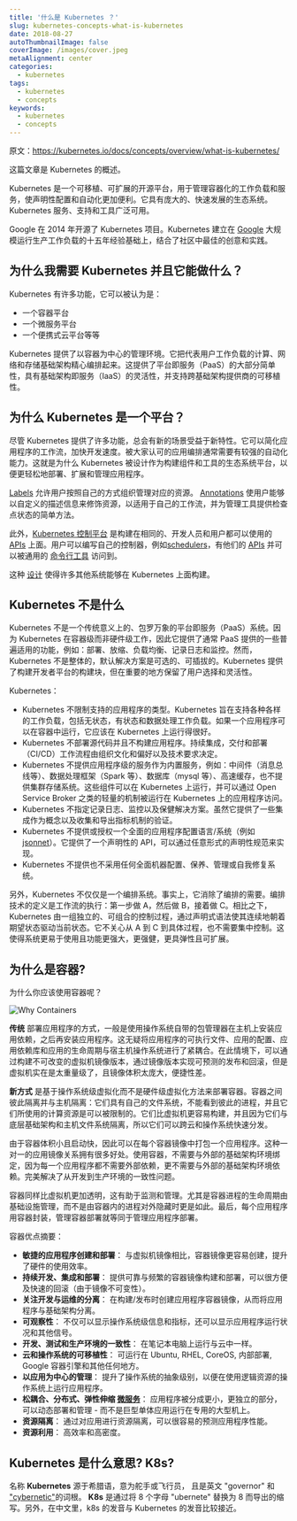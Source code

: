```yaml
---
title: '什么是 Kubernetes ？'
slug: kubernetes-concepts-what-is-kubernetes
date: 2018-08-27
autoThumbnailImage: false
coverImage: /images/cover.jpeg
metaAlignment: center
categories:
  - kubernetes
tags:
  - kubernetes
  - concepts
keywords:
  - kubernetes
  - concepts
---
```


原文：https://kubernetes.io/docs/concepts/overview/what-is-kubernetes/

这篇文章是 Kubernetes 的概述。

<!--more-->

Kubernetes 是一个可移植、可扩展的开源平台，用于管理容器化的工作负载和服务，使声明性配置和自动化更加便利。它具有庞大的、快速发展的生态系统。Kubernetes 服务、支持和工具广泛可用。

Google 在 2014 年开源了 Kubernetes 项目。Kubernetes 建立在 [Google](https://research.google.com/pubs/pub43438.html) 大规模运行生产工作负载的十五年经验基础上，结合了社区中最佳的创意和实践。

## 为什么我需要 Kubernetes 并且它能做什么？

Kubernetes 有许多功能，它可以被认为是：

- 一个容器平台
- 一个微服务平台
- 一个便携式云平台等等

Kubernetes 提供了以容器为中心的管理环境。它把代表用户工作负载的计算、网络和存储基础架构精心编排起来。这提供了平台即服务（PaaS）的大部分简单性，具有基础架构即服务（IaaS）的灵活性，并支持跨基础架构提供商的可移植性。

## 为什么 Kubernetes 是一个平台？

尽管 Kubernetes 提供了许多功能，总会有新的场景受益于新特性。它可以简化应用程序的工作流，加快开发速度。被大家认可的应用编排通常需要有较强的自动化能力。这就是为什么 Kubernetes 被设计作为构建组件和工具的生态系统平台，以便更轻松地部署、扩展和管理应用程序。

[Labels](https://kubernetes.io/docs/concepts/overview/working-with-objects/labels/) 允许用户按照自己的方式组织管理对应的资源。 [Annotations](https://kubernetes.io/docs/concepts/overview/working-with-objects/annotations/) 使用户能够以自定义的描述信息来修饰资源，以适用于自己的工作流，并为管理工具提供检查点状态的简单方法。

此外，[Kubernetes 控制平台](https://kubernetes.io/docs/concepts/overview/components/) 是构建在相同的、开发人员和用户都可以使用的 [APIs](https://kubernetes.io/docs/reference/using-api/api-overview/) 上面。用户可以编写自己的控制器，例如[schedulers](https://github.com/kubernetes/community/blob/master/contributors/devel/scheduler.md)，有他们的 [APIs](https://kubernetes.io/docs/concepts/api-extension/custom-resources/) 并可以被通用的 [命令行工具](https://kubernetes.io/docs/user-guide/kubectl-overview/) 访问到。

这种 [设计](https://git.k8s.io/community/contributors/design-proposals/architecture/architecture.md) 使得许多其他系统能够在 Kubernetes 上面构建。

## Kubernetes 不是什么

Kubernetes 不是一个传统意义上的、包罗万象的平台即服务（PaaS）系统。因为 Kubernetes 在容器级而非硬件级工作，因此它提供了通常 PaaS 提供的一些普遍适用的功能，例如：部署、放缩、负载均衡、记录日志和监控。然而，Kubernetes 不是整体的，默认解决方案是可选的、可插拔的。Kubernetes 提供了构建开发者平台的构建块，但在重要的地方保留了用户选择和灵活性。

Kubernetes：

- Kubernetes 不限制支持的应用程序的类型。Kubernetes 旨在支持各种各样的工作负载，包括无状态，有状态和数据处理工作负载。如果一个应用程序可以在容器中运行，它应该在 Kubernetes 上运行得很好。
- Kubernetes 不部署源代码并且不构建应用程序。持续集成，交付和部署（CI/CD）工作流程由组织文化和偏好以及技术要求决定。
- Kubernetes 不提供应用程序级的服务作为内置服务，例如：中间件（消息总线等）、数据处理框架（Spark 等）、数据库（mysql 等）、高速缓存，也不提供集群存储系统。这些组件可以在 Kubernetes 上运行，并可以通过 Open Service Broker 之类的轻量的机制被运行在 Kubernetes 上的应用程序访问。
- Kubernetes 不指定记录日志、监控以及保健解决方案。虽然它提供了一些集成作为概念以及收集和导出指标机制的验证。
- Kubernetes 不提供或授权一个全面的应用程序配置语言/系统（例如 [jsonnet](https://github.com/google/jsonnet)）。它提供了一个声明性的 API，可以通过任意形式的声明性规范来实现。
- Kubernetes 不提供也不采用任何全面机器配置、保养、管理或自我修复系统。

另外，Kubernetes 不仅仅是一个编排系统。事实上，它消除了编排的需要。编排技术的定义是工作流的执行：第一步做 A，然后做 B，接着做 C。相比之下，Kubernetes 由一组独立的、可组合的控制过程，通过声明式语法使其连续地朝着期望状态驱动当前状态。它不关心从 A 到 C 到具体过程，也不需要集中控制。这使得系统更易于使用且功能更强大，更强健，更具弹性且可扩展。

## 为什么是容器?

为什么你应该使用容器呢？

![Why Containers](/images/2018/08/why-containers.svg)

**传统** 部署应用程序的方式，一般是使用操作系统自带的包管理器在主机上安装应用依赖，之后再安装应用程序。这无疑将应用程序的可执行文件、应用的配置、应用依赖库和应用的生命周期与宿主机操作系统进行了紧耦合。在此情境下，可以通过构建不可改变的虚拟机镜像版本，通过镜像版本实现可预测的发布和回滚，但是虚拟机实在是太重量级了，且镜像体积太庞大，便捷性差。

**新方式** 是基于操作系统级虚拟化而不是硬件级虚拟化方法来部署容器。容器之间彼此隔离并与主机隔离：它们具有自己的文件系统，不能看到彼此的进程，并且它们所使用的计算资源是可以被限制的。它们比虚拟机更容易构建，并且因为它们与底层基础架构和主机文件系统隔离，所以它们可以跨云和操作系统快速分发。

由于容器体积小且启动快，因此可以在每个容器镜像中打包一个应用程序。这种一对一的应用镜像关系拥有很多好处。使用容器，不需要与外部的基础架构环境绑定，因为每一个应用程序都不需要外部依赖，更不需要与外部的基础架构环境依赖。完美解决了从开发到生产环境的一致性问题。

容器同样比虚拟机更加透明，这有助于监测和管理。尤其是容器进程的生命周期由基础设施管理，而不是由容器内的进程对外隐藏时更是如此。最后，每个应用程序用容器封装，管理容器部署就等同于管理应用程序部署。

容器优点摘要：

- **敏捷的应用程序创建和部署**：
  与虚拟机镜像相比，容器镜像更容易创建，提升了硬件的使用效率。
- **持续开发、集成和部署**：
  提供可靠与频繁的容器镜像构建和部署，可以很方便及快速的回滚（由于镜像不可变性）。
- **关注开发与运维的分离**：
  在构建/发布时创建应用程序容器镜像，从而将应用程序与基础架构分离。
- **可观察性**：
  不仅可以显示操作系统级信息和指标，还可以显示应用程序运行状况和其他信号。
- **开发、测试和生产环境的一致性**：
  在笔记本电脑上运行与云中一样。
- **云和操作系统的可移植性**：
  可运行在 Ubuntu, RHEL, CoreOS, 内部部署, Google 容器引擎和其他任何地方。
- **以应用为中心的管理**：
  提升了操作系统的抽象级别，以便在使用逻辑资源的操作系统上运行应用程序。
- **松耦合、分布式、弹性伸缩 [微服务](http://martinfowler.com/articles/microservices.html)**：
  应用程序被分成更小，更独立的部分，可以动态部署和管理 - 而不是巨型单体应用运行在专用的大型机上。
- **资源隔离**：
  通过对应用进行资源隔离，可以很容易的预测应用程序性能。
- **资源利用**：
  高效率和高密度。

## Kubernetes 是什么意思? K8s?

名称 **Kubernetes** 源于希腊语，意为舵手或飞行员， 且是英文 "governor" 和 ["cybernetic"](http://www.etymonline.com/index.php?term=cybernetics)的词根。 **K8s** 是通过将 8 个字母 "ubernete" 替换为 8 而导出的缩写。另外，在中文里，k8s 的发音与 Kubernetes 的发音比较接近。

